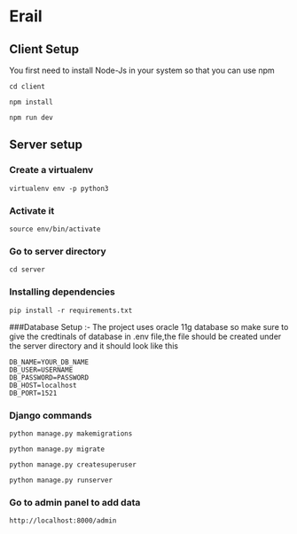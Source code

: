 # Erail

## Client Setup
You first need to install Node-Js in your system so that you can use npm
```
cd client
```

```
npm install
```

```
npm run dev
```

## Server setup

### Create a virtualenv
```
virtualenv env -p python3
```
### Activate it
```
source env/bin/activate
```
### Go to server directory

```
cd server
```
### Installing dependencies

```
pip install -r requirements.txt
```
###Database Setup :- The project uses oracle 11g database so make sure to give the credtinals of database in .env file,the file should be created under the server directory and it should look like this
```
DB_NAME=YOUR_DB_NAME
DB_USER=USERNAME
DB_PASSWORD=PASSWORD
DB_HOST=localhost
DB_PORT=1521
```

### Django commands

```
python manage.py makemigrations
```

```
python manage.py migrate
```

```
python manage.py createsuperuser
```

```
python manage.py runserver
```

### Go to admin panel to add data
```
http://localhost:8000/admin
```

